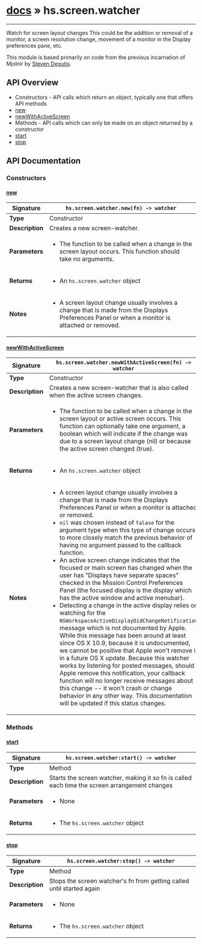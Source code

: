 # [docs](index.md) » hs.screen.watcher
---

Watch for screen layout changes
This could be the addition or removal of a monitor, a screen resolution change, movement of a monitor in the Display preferences pane, etc.

This module is based primarily on code from the previous incarnation of Mjolnir by [Steven Degutis](https://github.com/sdegutis/).

## API Overview
* Constructors - API calls which return an object, typically one that offers API methods
 * [new](#new)
 * [newWithActiveScreen](#newWithActiveScreen)
* Methods - API calls which can only be made on an object returned by a constructor
 * [start](#start)
 * [stop](#stop)

## API Documentation

### Constructors

#### [new](#new)
| **Signature**                               | `hs.screen.watcher.new(fn) -> watcher`                                                                    |
| --------------------------------------------|-------------------------------------------------------------------------------------|
| **Type**                                    | Constructor                                                                     |
| **Description**                             | Creates a new screen-watcher.                                                                     |
| **Parameters**                              | <ul><li>The function to be called when a change in the screen layout occurs.  This function should take no arguments.</li></ul> |
| **Returns**                                 | <ul><li>An `hs.screen.watcher` object</li></ul>          |
| **Notes**                                   | <ul><li>A screen layout change usually involves a change that is made from the Displays Preferences Panel or when a monitor is attached or removed.</li></ul>                |

#### [newWithActiveScreen](#newWithActiveScreen)
| **Signature**                               | `hs.screen.watcher.newWithActiveScreen(fn) -> watcher`                                                                    |
| --------------------------------------------|-------------------------------------------------------------------------------------|
| **Type**                                    | Constructor                                                                     |
| **Description**                             | Creates a new screen-watcher that is also called when the active screen changes.                                                                     |
| **Parameters**                              | <ul><li>The function to be called when a change in the screen layout or active screen occurs.  This function can optionally take one argument, a boolean which will indicate if the change was due to a screen layout change (nil) or because the active screen changed (true).</li></ul> |
| **Returns**                                 | <ul><li>An `hs.screen.watcher` object</li></ul>          |
| **Notes**                                   | <ul><li>A screen layout change usually involves a change that is made from the Displays Preferences Panel or when a monitor is attached or removed.</li><li>  `nil` was chosen instead of `falase` for the argument type when this type of change occurs to more closely match the previous behavior of having no argument passed to the callback function.</li><li>An active screen change indicates that the focused or main screen has changed when the user has "Displays have separate spaces" checked in the Mission Control Preferences Panel (the focused display is the display which has the active window and active menubar).</li><li>  Detecting a change in the active display relies on watching for the `NSWorkspaceActiveDisplayDidChangeNotification` message which is not documented by Apple.  While this message has been around at least since OS X 10.9, because it is undocumented, we cannot be positive that Apple won't remove it in a future OS X update.  Because this watcher works by listening for posted messages, should Apple remove this notification, your callback function will no longer receive messages about this change -- it won't crash or change behavior in any other way.  This documentation will be updated if this status changes.</li></ul>                |

### Methods

#### [start](#start)
| **Signature**                               | `hs.screen.watcher:start() -> watcher`                                                                    |
| --------------------------------------------|-------------------------------------------------------------------------------------|
| **Type**                                    | Method                                                                     |
| **Description**                             | Starts the screen watcher, making it so fn is called each time the screen arrangement changes                                                                     |
| **Parameters**                              | <ul><li>None</li></ul> |
| **Returns**                                 | <ul><li>The `hs.screen.watcher` object</li></ul>          |

#### [stop](#stop)
| **Signature**                               | `hs.screen.watcher:stop() -> watcher`                                                                    |
| --------------------------------------------|-------------------------------------------------------------------------------------|
| **Type**                                    | Method                                                                     |
| **Description**                             | Stops the screen watcher's fn from getting called until started again                                                                     |
| **Parameters**                              | <ul><li>None</li></ul> |
| **Returns**                                 | <ul><li>The `hs.screen.watcher` object</li></ul>          |

